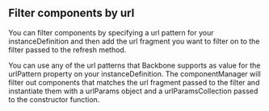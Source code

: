 ## Filter components by url
You can filter components by specifying a url pattern for your instanceDefinition and then add the url fragment you want to filter on to the filter passed to the refresh method.

You can use any of the url patterns that Backbone supports as value for the urlPattern property on your instanceDefinition. The componentManager will filter out components that matches the url fragment passed to the filter and instantiate them with a urlParams object and a urlParamsCollection passed to the constructor function.


